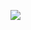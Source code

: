 
<a href="https://guguhome.tistory.com/" target="_blank"><img src="https://img.shields.io/badge/Tistory-FFFFFF?style=flat-square&logo=file:blogger.svg&logoColor=white"/></a>
